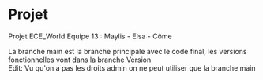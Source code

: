 # Projet
Projet ECE_World Equipe 13 : Maylis - Elsa - Côme

La branche main est la branche principale avec le code final, les versions fonctionnelles vont dans la branche Version<br>
Edit: Vu qu'on a pas les droits admin on ne peut utiliser que la branche main
